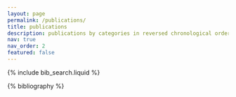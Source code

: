 ```yaml
---
layout: page
permalink: /publications/
title: publications
description: publications by categories in reversed chronological order. generated by jekyll-scholar.
nav: true
nav_order: 2
featured: false
---
```


<!-- _pages/publications.md -->

<!-- Bibsearch Feature -->

{% include bib_search.liquid %}

<div class="publications">

{% bibliography %}

</div>
